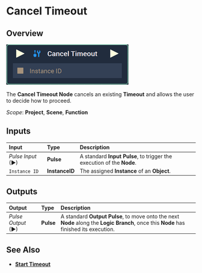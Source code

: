 # Cancel Timeout

## Overview

![The Cancel Timeout Node.](../../../.gitbook/assets/node-cancel-timeout2.png)

The **Cancel Timeout Node** cancels an existing **Timeout** and allows the user to decide how to proceed.

*Scope*: **Project**, **Scene**, **Function**

## Inputs

| Input | Type | Description |
| :--- | :--- | :--- |
| _Pulse Input_ \(►\) | **Pulse** | A standard **Input Pulse**, to trigger the execution of the **Node**. |
| `Instance ID` | **InstanceID** | The assigned **Instance** of an **Object**. |

## Outputs

| Output | Type | Description |
| :--- | :--- | :--- |
| _Pulse Output_ \(►\) | **Pulse** | A standard **Output Pulse**, to move onto the next **Node** along the **Logic Branch**, once this **Node** has finished its execution. |

## See Also

* [**Start Timeout**](starttimeout.md)

